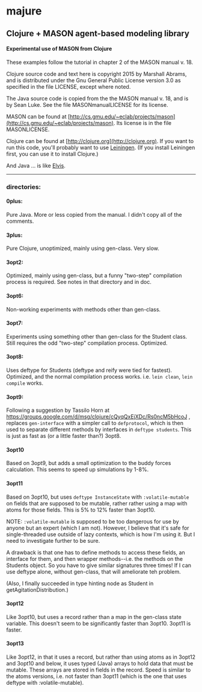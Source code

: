 majure
====

## Clojure + MASON agent-based modeling library

#### Experimental use of MASON from Clojure

These examples follow the tutorial in chapter 2 of the MASON manual v.
18.

Clojure source code and text here is copyright 2015 by Marshall Abrams,
and is distributed under the Gnu General Public License version 3.0 as
specified in the file LICENSE, except where noted.  

The Java source code is copied from the the MASON manual v. 18, and is
by Sean Luke.  See the file MASONmanualLICENSE for its license.

MASON can be found at
[http://cs.gmu.edu/~eclab/projects/mason](http://cs.gmu.edu/~eclab/projects/mason).
Its license is in the file MASONLICENSE.

Clojure can be found at [http://clojure.org](http://clojure.org).  If
you want to run this code, you'll probably want to use
[Leiningen](http://leiningen.org).  (If you install Leiningen first, you
can use it to install Clojure.)

And Java ... is like [Elvis](http://www.mojonixon.com/lyrics/elvisiseverywhere.html).

--------------------------------------------

### directories:

#### 0plus:

Pure Java.  More or less copied from the manual.  I didn't copy all of the comments.

#### 3plus:

Pure Clojure, unoptimized, mainly using gen-class.  Very slow.

#### 3opt2:

Optimized, mainly using gen-class, but a funny "two-step"
compilation process is required.  See notes in that directory and in
doc.

#### 3opt6:

Non-working experiments with methods other than gen-class.

#### 3opt7:

Experiments using something other than gen-class for the Student class.
Still requires the odd "two-step" compilation process.  Optimized.

#### 3opt8:

Uses deftype for Students (deftype and reify were tied for fastest).
Optimized, and the normal compilation process works.  i.e. `lein clean`,
`lein compile` works.

#### 3opt9:

Following a suggestion by Tassilo Horn at
https://groups.google.com/d/msg/clojure/cQyqQxEjXDc/Rs0ncM5bHcoJ ,
replaces `gen-interface` with a simpler call to `defprotocol`, which is
then used to separate different methods by interfaces in `deftype
students`.  This is just as fast as (or a little faster than?) 3opt8.

#### 3opt10

Based on 3opt9, but adds a small optimization to the buddy forces
calculation.  This seems to speed up simulations by 1-8%.

#### 3opt11

Based on 3opt10, but uses `deftype InstanceState` with
`:volatile-mutable` on fields that are supposed to be mutable, rather
rather using a map with atoms for those fields.  This is 5% to 12%
faster than 3opt10.

NOTE: `:volatile-mutable` is supposed to be too dangerous for use by
anyone but an expert (which I am not).  However, I believe that it's
safe for single-threaded use outside of lazy contexts, which is how
I'm using it.  But I need to investigate further to be sure.

A drawback is that one has to define methods to access these fields, an
interface for them, and then wrapper methods--i.e. the methods on the
Students object.  So you have to give similar signatures three times!
If I can use deftype alone, without gen-class, that will ameliorate teh
problem.

(Also, I finally succeeded in type hinting node as Student in
getAgitationDistribution.)

#### 3opt12

Like 3opt10, but uses a record rather than a map in the gen-class state
variable.  This doesn't seem to be significantly faster than 3opt10.
3opt11 is faster.

#### 3opt13

Like 3opt12, in that it uses a record, but rather than using atoms as in
3opt12 and 3opt10 and below, it uses typed (Java) arrays to hold data
that must be mutable.  These arrays are stored in fields in the record.
Speed is similar to the atoms versions, i.e.  not faster than 3opt11
(which is the one that uses deftype with :volatile-mutable).

